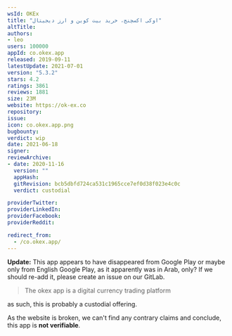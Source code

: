 ```yaml
---
wsId: OKEx
title: "اوکی اکسچنج، خرید بیت کوین و ارز دیجیتال"
altTitle: 
authors:
- leo
users: 100000
appId: co.okex.app
released: 2019-09-11
latestUpdate: 2021-07-01
version: "5.3.2"
stars: 4.2
ratings: 3861
reviews: 1881
size: 23M
website: https://ok-ex.co
repository: 
issue: 
icon: co.okex.app.png
bugbounty: 
verdict: wip
date: 2021-06-18
signer: 
reviewArchive:
- date: 2020-11-16
  version: ""
  appHash: 
  gitRevision: bcb5dbfd724ca531c1965cce7ef0d38f023e4c0c
  verdict: custodial

providerTwitter: 
providerLinkedIn: 
providerFacebook: 
providerReddit: 

redirect_from:
  - /co.okex.app/
---
```



**Update:** This app appears to have disappeared from Google Play or maybe only
from English Google Play, as it apparently was in Arab, only? If we should
re-add it, please create an issue on our GitLab.

> The okex app is a digital currency trading platform

as such, this is probably a custodial offering.

As the website is broken, we can't find any contrary claims and conclude, this
app is **not verifiable**.
